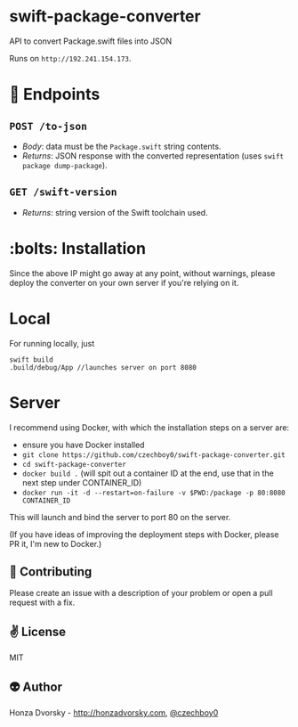 # swift-package-converter
API to convert Package.swift files into JSON

Runs on `http://192.241.154.173`.

# :rocket: Endpoints

## `POST /to-json`
- *Body*: data must be the `Package.swift` string contents.
- *Returns*: JSON response with the converted representation (uses `swift package dump-package`).

## `GET /swift-version`
- *Returns*: string version of the Swift toolchain used.

# :bolts: Installation

Since the above IP might go away at any point, without warnings, please deploy the converter on your own server if you're relying on it.

# Local
 For running locally, just

```
swift build
.build/debug/App //launches server on port 8080
```
# Server

I recommend using Docker, with which the installation steps on a server are:

- ensure you have Docker installed
- `git clone https://github.com/czechboy0/swift-package-converter.git`
- `cd swift-package-converter`
- `docker build .` (will spit out a container ID at the end, use that in the next step under CONTAINER_ID)
- `docker run -it -d --restart=on-failure -v $PWD:/package -p 80:8080 CONTAINER_ID`

This will launch and bind the server to port 80 on the server.

(If you have ideas of improving the deployment steps with Docker, please PR it, I'm new to Docker.)

:gift_heart: Contributing
------------
Please create an issue with a description of your problem or open a pull request with a fix.

:v: License
-------
MIT

:alien: Author
------
Honza Dvorsky - http://honzadvorsky.com, [@czechboy0](http://twitter.com/czechboy0)


